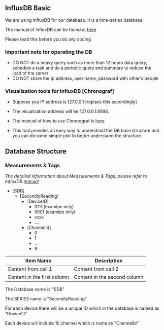 ## InfluxDB Basic

We are using InfluxDB for our database. It is a time-series database.

The manual of InfluxDB can be found at [here](https://docs.influxdata.com/influxdb/v1.7/)

Please read this before you do any coding

### Important note for operating the DB

* DO NOT do a heavy query such as more than 12 hours data query, schedule a task and do a periodic query and summary to reduce the load of the server
* DO NOT share the ip address, user name, password with other's people

### Visualization tools for InfluxDB [Chronograf]

- Suppose you IP address is 127.0.0.1 [replace this accordingly]

- The visualization address will be 127.0.0.1:8888.

- The manual of how to use Chronograf is [here](https://docs.influxdata.com/chronograf/v1.7/)

- This tool provides an easy way to understand the DB base structure and you can do some simple plot to better understand the structure.

## Database Structure

### Measurements & Tags

_The detailed information about Measurements & Tags, please refer to InfluxDB [manual](https://docs.influxdata.com/influxdb/v1.7/)_

- [SDB]
  - [SecondlyReading]
    - [DeviceID]
      - 0111 (examlpe only)
      - 0901 (examlpe only)
      - xxxx
      - ....
    - [ChannelId]   
      - 0
      - 1
      - ...
      - 9
      

Item Name | Description
------------ | -------------
Content from cell 1 | Content from cell 2
Content in the first column | Content in the second column


The Database name is "SDB"

The SERIES name is "SecondlyReading"

For each device there will be a unique ID which in the database is named as "DeviceID"

Each device will include 10 channel which is name as "ChannelId"

